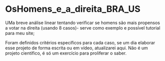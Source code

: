 # OsHomens_e_a_direita_BRA_US
UMa breve análise linear tentando verificar se homens são mais propensos a votar na direita (usando 8 casos)- serve como exemplo e possível tutorial para meu site;

Foram definidos critérios específicos para cada caso, se um dia elaborar esse projeto de forma escrita ou em vídeo, atualizarei aqui. Não é um projeto científico, é só um exercício para proliferar o saber.
